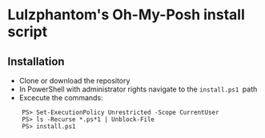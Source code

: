 # Lulzphantom's Oh-My-Posh install script

## Installation

* Clone or download the repository
* In PowerShell with administrator rights navigate to the `install.ps1 `path
* Excecute the commands: 

```
    PS> Set-ExecutionPolicy Unrestricted -Scope CurrentUser
    PS> ls -Recurse *.ps*1 | Unblock-File
    PS> install.ps1
```